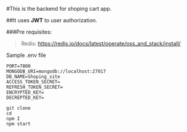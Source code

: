 #This is the backend for shoping cart app. 

##It uses **JWT**  to user authorization.

###Pre requisites:
>Redis: https://redis.io/docs/latest/operate/oss_and_stack/install/

Sample .env file
```
PORT=7800
MONGODB_URI=mongodb://localhost:27017
DB_NAME=Shoping_site
ACCESS_TOKEN_SECRET=
REFRESH_TOKEN_SECRET=
ENCRYPTED_KEY=
DECREPTED_KEY=
```
```
git clone 
cd 
npm I
npm start 
```
